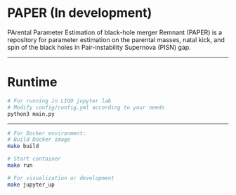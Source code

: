 # PAPER (In development)
PArental Parameter Estimation of black-hole merger Remnant (PAPER) is a repository for parameter estimation on the parental masses, natal kick, and spin of the black holes in Pair-instability Supernova (PISN) gap.

---

# Runtime

```bash
# For running in LIGO jupyter lab
# Modify config/config.yml according to your needs
python3 main.py
```

---

```bash
# For Docker environment:
# Build Docker image
make build

# Start container
make run

# For visualization or development
make jupyter_up
```
